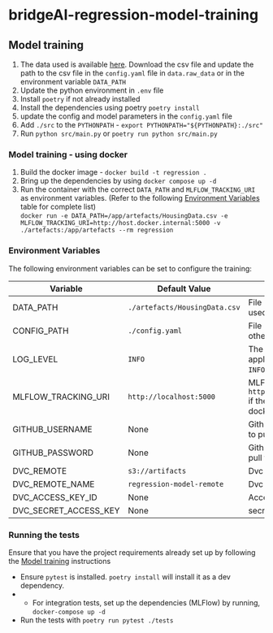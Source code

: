 # bridgeAI-regression-model-training

## Model training

1. The data used is available [here](https://www.kaggle.com/datasets/yasserh/housing-prices-dataset).
Download the csv file and update the path to the csv file in the `config.yaml` file in `data.raw_data` 
or in the environment variable `DATA_PATH`
2. Update the python environment in `.env` file
3. Install `poetry` if not already installed
4. Install the dependencies using poetry `poetry install`
5. update the config and model parameters in the `config.yaml` file
6. Add `./src` to the `PYTHONPATH` - `export PYTHONPATH="${PYTHONPATH}:./src"`
7. Run `python src/main.py` or `poetry run python src/main.py`


### Model training - using docker
1. Build the docker image - `docker build -t regression .`
2. Bring up the dependencies by using `docker compose up -d`
3. Run the container with the correct `DATA_PATH` and `MLFLOW_TRACKING_URI` as environment variables.
   (Refer to the following [Environment Variables](#environment-variables) table for complete list)\
   `docker run -e DATA_PATH=/app/artefacts/HousingData.csv -e MLFLOW_TRACKING_URI=http://host.docker.internal:5000 -v ./artefacts:/app/artefacts --rm regression`


### Environment Variables

The following environment variables can be set to configure the training:

| Variable               | Default Value                 | Description                                                                                                   |
|------------------------|-------------------------------|---------------------------------------------------------------------------------------------------------------|
| DATA_PATH              | `./artefacts/HousingData.csv` | File path to the raw data CSV data used for training                                                          |
| CONFIG_PATH            | `./config.yaml`               | File path to the model training and other configuration file                                                  |
| LOG_LEVEL              | `INFO`                        | The logging level for the application. Valid values are `DEBUG`, `INFO`, `WARNING`, `ERROR`, and `CRITICAL`.  |
| MLFLOW_TRACKING_URI    | `http://localhost:5000`       | MLFlow tracking URI. Use `http://host.docker.internal:5000` if the MLFlow is running within docker container. |
| GITHUB_USERNAME        | None                          | Githuib username. This is needed to pull the data form the dvc repo.                                          |
| GITHUB_PASSWORD        | None                          | Githuib token. This is needed to pull the data form the dvc repo.                                             |
| DVC_REMOTE             | `s3://artifacts`              | Dvc remote                                                                                                    |
| DVC_REMOTE_NAME        | `regression-model-remote`     | Dvc remote name.                                                                                              |
| DVC_ACCESS_KEY_ID      | None                          | Access key id for dvc remote.                                                                                 |
| DVC_SECRET_ACCESS_KEY  | None                          | secret access key for dvc remote.                                                                             |


### Running the tests

Ensure that you have the project requirements already set up by following the [Model training](#model-training) instructions
- Ensure `pytest` is installed. `poetry install` will install it as a dev dependency.
- - For integration tests, set up the dependencies (MLFlow) by running, `docker-compose up -d`
- Run the tests with `poetry run pytest ./tests`
